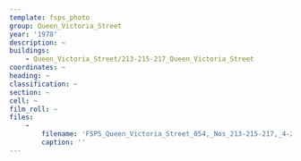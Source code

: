 ```yaml
---
template: fsps_photo
group: Queen_Victoria_Street
year: '1978'
description: ~
buildings:
    - Queen_Victoria_Street/213-215-217_Queen_Victoria_Street
coordinates: ~
heading: ~
classification: ~
section: ~
cell: ~
film_roll: ~
files:
    -
        filename: 'FSPS_Queen_Victoria_Street_054,_Nos_213-215-217,_4-2-F,_1978.png'
        caption: ''
---
```

